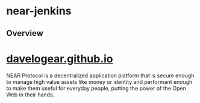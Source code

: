 # near-jenkins

## Overview

# [davelogear.github.io](davelogear.github.io)

NEAR Protocol is a decentralized application platform that is secure enough to manage high value assets like money or identity and performant enough to make them useful for everyday people, putting the power of the Open Web in their hands.
